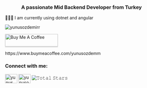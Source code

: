 <h3 align="center">A passionate Mid Backend Developer from Turkey</h3>

<p>👨🏻‍💻 I am currently using dotnet and angular</p>


<p align="left"> <img src="https://komarev.com/ghpvc/?username=yunusozdemirr&label=Profile%20views&color=0e75b6&style=flat" alt="yunusozdemirr" /> </p>

<a href="https://www.buymeacoffee.com/yunusozdemm" target="_blank"><img src="https://www.buymeacoffee.com/assets/img/custom_images/orange_img.png" alt="Buy Me A Coffee" style="height: 41px !important;width: 174px !important;box-shadow: 0px 3px 2px 0px rgba(190, 190, 190, 0.5) !important;-webkit-box-shadow: 0px 3px 2px 0px rgba(190, 190, 190, 0.5) !important;" ></a>

<p align="left">https://www.buymeacoffee.com/yunusozdemm</p>
<h3 align="left">Connect with me:</h3>
<p align="left">
<a href="https://www.linkedin.com/in/yunus-%C3%B6zdemir-61b5a11a6" target="blank"><img align="center" src="https://cdn.jsdelivr.net/npm/simple-icons@3.0.1/icons/linkedin.svg" alt="yunus özdemir" height="30" width="40" /></a>
<a href="https://instagram.com/yunusozdemirs" target="blank"><img align="center" src="https://cdn.jsdelivr.net/npm/simple-icons@3.0.1/icons/instagram.svg" alt="yunusozdemirs" height="30" width="40" /></a>
   <img src="https://img.shields.io/github/stars/yunusozdemirr?label=Stars" alt="𝚃𝚘𝚝𝚊𝚕 𝚂𝚝𝚊𝚛𝚜">
</p>

